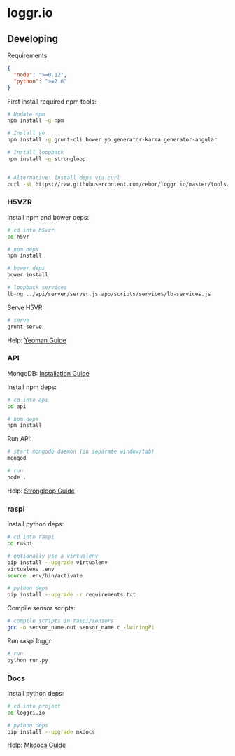 # loggr.io

## Developing

Requirements

```json
{
  "node": ">=0.12",
  "python": ">=2.6"
}
```

First install required npm tools:

```bash
# Update npm
npm install -g npm

# Install yo
npm install -g grunt-cli bower yo generator-karma generator-angular

# Install loopback
npm install -g strongloop


# Alternative: Install deps via curl
curl -sL https://raw.githubusercontent.com/cebor/loggr.io/master/tools/npm.sh?token=ABgMuDqwwHwQemDlTTBoISIV_mvQQak4ks5VcDvXwA%3D%3D | bash
```

### H5VZR

Install npm and bower deps:

```bash
# cd into h5vzr
cd h5vr

# npm deps
npm install

# bower deps
bower install

# loopback services
lb-ng ../api/server/server.js app/scripts/services/lb-services.js

```

Serve H5VR:

```bash
# serve
grunt serve
```

Help: [Yeoman Guide](https://github.com/yeoman/generator-angular#usage)

### API

MongoDB: [Installation Guide](http://docs.mongodb.org/manual/installation/)

Install npm deps:

```bash
# cd into api
cd api

# npm deps
npm install
```

Run API:

```bash
# start mongodb daemon (in separate window/tab)
mongod

# run
node .
```

Help: [Strongloop Guide](http://docs.strongloop.com/display/public/LB/LoopBack)

### raspi

Install python deps:

```bash
# cd into raspi
cd raspi

# optionally use a virtualenv
pip install --upgrade virtualenv
virtualenv .env
source .env/bin/activate

# python deps
pip install --upgrade -r requirements.txt
```

Compile sensor scripts:

```bash
# compile scripts in raspi/sensors
gcc -o sensor_name.out sensor_name.c -lwiringPi
```

Run raspi loggr:
```bash
# run
python run.py
```

### Docs

Install python deps:

```bash
# cd into project
cd loggri.io

# python deps
pip install --upgrade mkdocs
```

Help: [Mkdocs Guide](http://www.mkdocs.org/)
